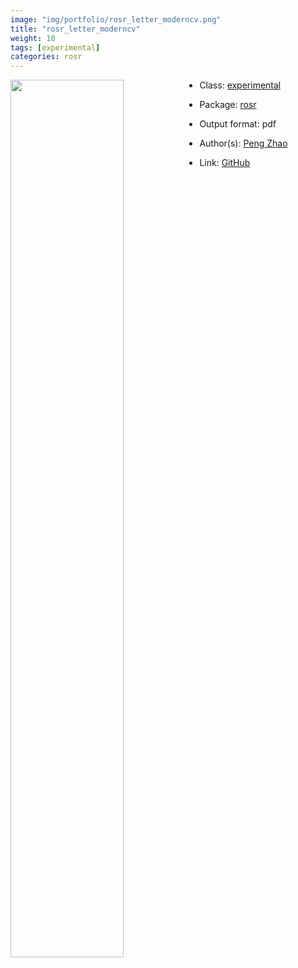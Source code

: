 ```yaml
---
image: "img/portfolio/rosr_letter_moderncv.png"
title: "rosr_letter_moderncv"
weight: 10
tags: [experimental]
categories: rosr
---
```




<!--more-->

<p><a href="../../img/portfolio/rosr_letter_moderncv.png"><img class = "jf-image-shadow" src="../../img/portfolio/rosr_letter_moderncv.png" style="display: block; margin: auto;" width="60%"  align="left"></a></p>

- Class: [experimental](../../tags/experimental)
- Package: [rosr](rosr)
- Output format: pdf

- Author(s): [Peng Zhao](https://pzhao.org)
- Link: [GitHub](https://github.com/pzhaonet/rosr)


